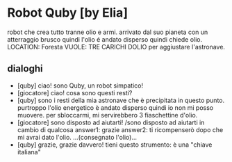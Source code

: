 # Robot Quby [by Elia]

robot che crea tutto tranne olio e armi. arrivato dal suo pianeta con un atterraggio brusco quindi l'olio é andato disperso quindi chiede olio.
LOCATION: Foresta
VUOLE: TRE CARICHI DOLIO per aggiustare l'astronave.

## dialoghi

-   [quby] ciao! sono Quby, un robot simpatico!
-   [giocatore] ciao! cosa sono questi resti?
-   [quby] sono i resti della mia astronave che è precipitata in questo punto. purtroppo l'olio energetico è andato disperso quindi io non mi posso muovere. per sbloccarmi, mi servirebbero 3 fiaschettine d'olio.
-   [giocatore] sono disposto ad aiutarti!
    /sono disposto ad aiutarti in cambio di qualcosa
    answer1: grazie
    answer2: ti ricompenserò dopo che mi avrai dato l'olio.
    ...(consegnato l'olio)...
-   [quby] grazie, grazie davvero! tieni questo strumento: è una "chiave italiana"
